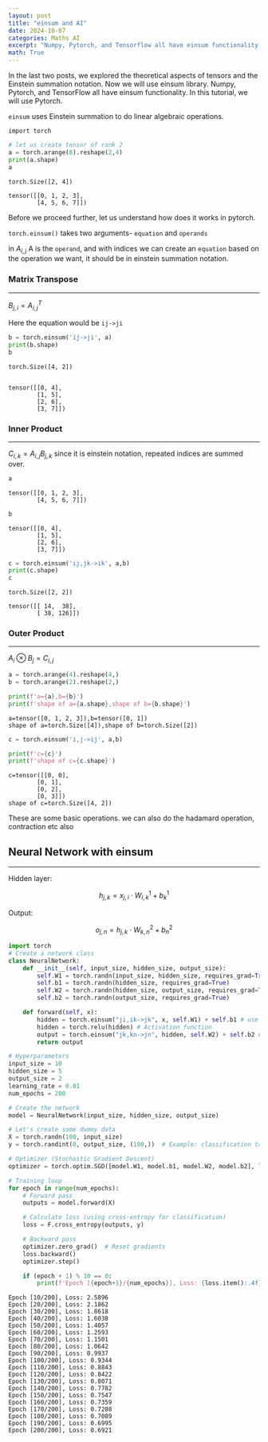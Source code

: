```yaml
---
layout: post
title: "einsum and AI"
date: 2024-10-07
categories: Maths AI
excerpt: "Numpy, Pytorch, and Tensorflow all have einsum functionality. In this tutorial, we will use Pytorch."
math: True
---
```

In the last two posts, we explored the theoretical aspects of tensors and the Einstein summation notation. Now we will use einsum library.
Numpy, Pytorch, and TensorFlow all have einsum functionality. In this tutorial, we will use Pytorch.



`einsum` uses Einstein summation to do linear algebraic operations.


```
import torch
```


```python
# let us create tensor of rank 2
a = torch.arange(8).reshape(2,4)
print(a.shape)
a
```

    torch.Size([2, 4])

    tensor([[0, 1, 2, 3],
            [4, 5, 6, 7]])



Before we proceed further, let us understand how does it works in pytorch.

`torch.einsum()` takes two arguments- `equation` and `operands`

in $A_{i,j}$ A is the `operand`, and with indices we can create an `equation` based on the operation we want, it should be in einstein summation notation.

### Matrix Transpose

---

$B_{j,i}=A^{T}_{i,j}$

Here the equation would be `ij->ji`


```python
b = torch.einsum('ij->ji', a)
print(b.shape)
b
```

    torch.Size([4, 2])


    tensor([[0, 4],
            [1, 5],
            [2, 6],
            [3, 7]])



### Inner Product
---
$C_{i,k}=A_{i,j}B_{j,k}$
since it is einstein notation, repeated indices are summed over.


```python
a
```




    tensor([[0, 1, 2, 3],
            [4, 5, 6, 7]])




```python
b
```




    tensor([[0, 4],
            [1, 5],
            [2, 6],
            [3, 7]])




```python
c = torch.einsum('ij,jk->ik', a,b)
print(c.shape)
c
```

    torch.Size([2, 2])

    tensor([[ 14,  38],
            [ 38, 126]])



### Outer Product

---
$A_i\otimes B_j=C_{i,j}$


```python
a = torch.arange(4).reshape(4,)
b = torch.arange(2).reshape(2,)
```


```python
print(f'a={a},b={b}')
print(f'shape of a={a.shape},shape of b={b.shape}')
```

    a=tensor([0, 1, 2, 3]),b=tensor([0, 1])
    shape of a=torch.Size([4]),shape of b=torch.Size([2])



```python
c = torch.einsum('i,j->ij', a,b)
```


```python
print(f'c={c}')
print(f'shape of c={c.shape}')
```

    c=tensor([[0, 0],
            [0, 1],
            [0, 2],
            [0, 3]])
    shape of c=torch.Size([4, 2])


These are some basic operations. we can also do the hadamard operation, contraction etc also

## Neural Network with einsum

---

Hidden layer:

$$h_{j,k} =  x_{j,i} \cdot W^{1}_{i,k} + b^{1}_{k}$$

Output:

$$o_{j,n} = h_{j,k} \cdot W^{2}_{k,n} + b^{2}_{n}$$


```python
import torch
# Create a network class
class NeuralNetwork:
    def __init__(self, input_size, hidden_size, output_size):
        self.W1 = torch.randn(input_size, hidden_size, requires_grad=True)
        self.b1 = torch.randn(hidden_size, requires_grad=True)
        self.W2 = torch.randn(hidden_size, output_size, requires_grad=True)
        self.b2 = torch.randn(output_size, requires_grad=True)

    def forward(self, x):
        hidden = torch.einsum("ji,ik->jk", x, self.W1) + self.b1 # use of einsum
        hidden = torch.relu(hidden) # Activation function
        output = torch.einsum("jk,kn->jn", hidden, self.W2) + self.b2 # use of einsum
        return output
```


```python
# Hyperparameters
input_size = 10
hidden_size = 5
output_size = 2
learning_rate = 0.01
num_epochs = 200

# Create the network
model = NeuralNetwork(input_size, hidden_size, output_size)

# Let's create some dummy data
X = torch.randn(100, input_size)
y = torch.randint(0, output_size, (100,))  # Example: classification task

# Optimizer (Stochastic Gradient Descent)
optimizer = torch.optim.SGD([model.W1, model.b1, model.W2, model.b2], lr=learning_rate)

# Training loop
for epoch in range(num_epochs):
    # Forward pass
    outputs = model.forward(X)

    # Calculate loss (using cross-entropy for classification)
    loss = F.cross_entropy(outputs, y)

    # Backward pass
    optimizer.zero_grad()  # Reset gradients
    loss.backward()
    optimizer.step()

    if (epoch + 1) % 10 == 0:
        print(f'Epoch [{epoch+1}/{num_epochs}], Loss: {loss.item():.4f}')
```

    Epoch [10/200], Loss: 2.5896
    Epoch [20/200], Loss: 2.1862
    Epoch [30/200], Loss: 1.8618
    Epoch [40/200], Loss: 1.6038
    Epoch [50/200], Loss: 1.4057
    Epoch [60/200], Loss: 1.2593
    Epoch [70/200], Loss: 1.1501
    Epoch [80/200], Loss: 1.0642
    Epoch [90/200], Loss: 0.9937
    Epoch [100/200], Loss: 0.9344
    Epoch [110/200], Loss: 0.8843
    Epoch [120/200], Loss: 0.8422
    Epoch [130/200], Loss: 0.8071
    Epoch [140/200], Loss: 0.7782
    Epoch [150/200], Loss: 0.7547
    Epoch [160/200], Loss: 0.7359
    Epoch [170/200], Loss: 0.7208
    Epoch [180/200], Loss: 0.7089
    Epoch [190/200], Loss: 0.6995
    Epoch [200/200], Loss: 0.6921

